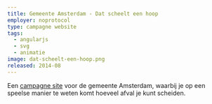 ```yaml
---
title: Gemeente Amsterdam - Dat scheelt een hoop
employer: noprotocol
type: campagne website
tags:
  - angularjs
  - svg
  - animatie
image: dat-scheelt-een-hoop.png
released: 2014-08
---
```


Een [campagne site](http://www.amsterdam.nl/wonen-leefomgeving/vuilnis-afval/datscheelteenhoop/hoeveelkanikscheiden/) voor de gemeente Amsterdam, waarbij je op een speelse manier te weten komt hoeveel afval je kunt scheiden.
